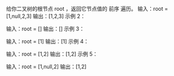 给你二叉树的根节点 root ，返回它节点值的 前序 遍历。
输入：root = [1,null,2,3]
输出：[1,2,3]
示例 2：

输入：root = []
输出：[]
示例 3：

输入：root = [1]
输出：[1]
示例 4：

输入：root = [1,2]
输出：[1,2]
示例 5：

输入：root = [1,null,2]
输出：[1,2]
